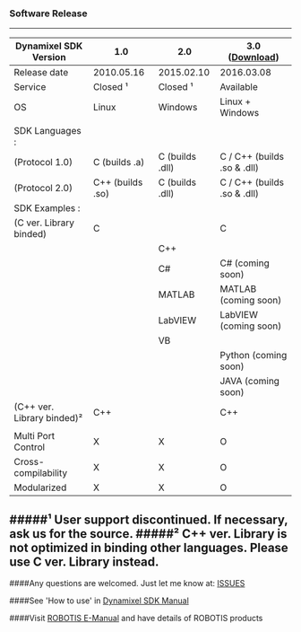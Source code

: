 ### Software Release
--------------------------------------------------------------------------
| Dynamixel SDK Version | 1.0 | 2.0 | 3.0 ([Download](https://github.com/ROBOTIS-GIT/DynamixelSDK/archive/master.zip)) |
| ------------- | ------------- | ------------- | ------------- |
| Release date| 2010.05.16 | 2015.02.10 | 2016.03.08 |
| Service | Closed ¹ | Closed ¹ | Available |
| OS | Linux | Windows | Linux + Windows |
|||||
| SDK Languages :  ||||
| (Protocol 1.0) | C (builds .a) | C (builds .dll)| C / C++ (builds .so & .dll) |
| (Protocol 2.0) | C++ (builds .so)| C (builds .dll)| C / C++ (builds .so & .dll) |
| SDK Examples : | | | |
| (C ver. Library binded)| C | | C| 
| | | C++| | 
| | | C#| C# (coming soon)| 
| | | MATLAB| MATLAB (coming soon) | 
| | | LabVIEW| LabVIEW (coming soon)| 
| | | VB| | 
| | | | Python (coming soon)| 
| | | | JAVA (coming soon)| 
| (C++ ver. Library binded)²| C++|  | C++| 
|||||
| Multi Port Control| X | X | O | 
| Cross-compilability | X | X | O | 
| Modularized | X | X | O |

#####¹ User support discontinued. If necessary, ask us for the source.
#####² C++ ver. Library is not optimized in binding other languages. Please use C ver. Library instead.  
---------------------------------------------------------------------------
####Any questions are welcomed. Just let me know at: [ISSUES](https://github.com/ROBOTIS-GIT/DynamixelSDK/issues)

####See 'How to use' in [Dynamixel SDK Manual](https://github.com/ROBOTIS-GIT/ROBOTIS-Documents/wiki/ROBOTIS-Dynamixel-SDK-Documents)

####Visit [ROBOTIS E-Manual](http://support.robotis.com/) and have details of ROBOTIS products
